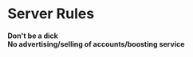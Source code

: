 # Server Rules

**Don't be a dick**<br>
**No advertising/selling of accounts/boosting service**<br>
